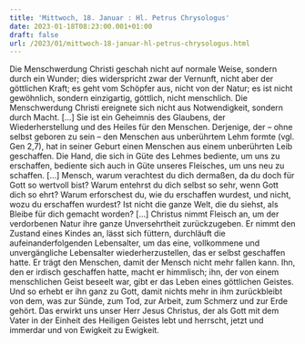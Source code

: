 ```yaml
---
title: 'Mittwoch, 18. Januar : Hl. Petrus Chrysologus'
date: 2023-01-18T08:23:00.001+01:00
draft: false
url: /2023/01/mittwoch-18-januar-hl-petrus-chrysologus.html
---
```


Die Menschwerdung Christi geschah nicht auf normale Weise, sondern durch ein Wunder; dies widerspricht zwar der Vernunft, nicht aber der göttlichen Kraft; es geht vom Schöpfer aus, nicht von der Natur; es ist nicht gewöhnlich, sondern einzigartig, göttlich, nicht menschlich. Die Menschwerdung Christi ereignete sich nicht aus Notwendigkeit, sondern durch Macht. \[…\] Sie ist ein Geheimnis des Glaubens, der Wiederherstellung und des Heiles für den Menschen. Derjenige, der – ohne selbst geboren zu sein – den Menschen aus unberührtem Lehm formte (vgl. Gen 2,7), hat in seiner Geburt einen Menschen aus einem unberührten Leib geschaffen. Die Hand, die sich in Güte des Lehmes bediente, um uns zu erschaffen, bediente sich auch in Güte unseres Fleisches, um uns neu zu schaffen. \[…\] Mensch, warum verachtest du dich dermaßen, da du doch für Gott so wertvoll bist? Warum entehrst du dich selbst so sehr, wenn Gott dich so ehrt? Warum erforschest du, wie du erschaffen wurdest, und nicht, wozu du erschaffen wurdest? Ist nicht die ganze Welt, die du siehst, als Bleibe für dich gemacht worden? \[…\] Christus nimmt Fleisch an, um der verdorbenen Natur ihre ganze Unversehrtheit zurückzugeben. Er nimmt den Zustand eines Kindes an, lässt sich füttern, durchläuft die aufeinanderfolgenden Lebensalter, um das eine, vollkommene und unvergängliche Lebensalter wiederherzustellen, das er selbst geschaffen hatte. Er trägt den Menschen, damit der Mensch nicht mehr fallen kann. Ihn, den er irdisch geschaffen hatte, macht er himmlisch; ihn, der von einem menschlichen Geist beseelt war, gibt er das Leben eines göttlichen Geistes. Und so erhebt er ihn ganz zu Gott, damit nichts mehr in ihm zurückbleibt von dem, was zur Sünde, zum Tod, zur Arbeit, zum Schmerz und zur Erde gehört. Das erwirkt uns unser Herr Jesus Christus, der als Gott mit dem Vater in der Einheit des Heiligen Geistes lebt und herrscht, jetzt und immerdar und von Ewigkeit zu Ewigkeit.